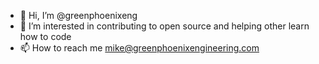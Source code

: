 - 👋 Hi, I’m @greenphoenixeng
- 👀 I’m interested in contributing to open source and helping other learn how to code
- 📫 How to reach me mike@greenphoenixengineering.com

<!---
greenphoenixeng/greenphoenixeng is a ✨ special ✨ repository because its `README.md` (this file) appears on your GitHub profile.
You can click the Preview link to take a look at your changes.
--->
